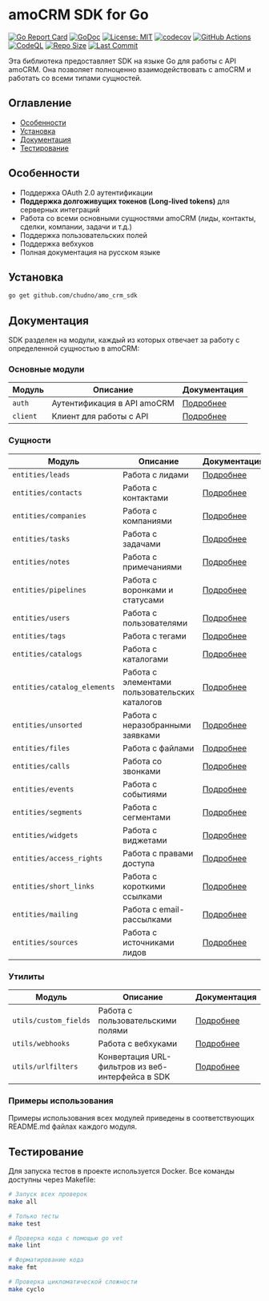 # amoCRM SDK for Go

[![Go Report Card](https://goreportcard.com/badge/github.com/chudno/amo_crm_sdk)](https://goreportcard.com/report/github.com/chudno/amo_crm_sdk)
[![GoDoc](https://godoc.org/github.com/chudno/amo_crm_sdk?status.svg)](https://godoc.org/github.com/chudno/amo_crm_sdk)
[![License: MIT](https://img.shields.io/badge/License-MIT-yellow.svg)](https://opensource.org/licenses/MIT)
[![codecov](https://codecov.io/gh/chudno/amo_crm_sdk/branch/main/graph/badge.svg)](https://codecov.io/gh/chudno/amo_crm_sdk)
[![GitHub Actions](https://github.com/chudno/amo_crm_sdk/workflows/Go/badge.svg)](https://github.com/chudno/amo_crm_sdk/actions)
[![CodeQL](https://github.com/chudno/amo_crm_sdk/workflows/CodeQL/badge.svg)](https://github.com/chudno/amo_crm_sdk/security/code-scanning)
[![Repo Size](https://img.shields.io/github/repo-size/chudno/amo_crm_sdk)](https://github.com/chudno/amo_crm_sdk)
[![Last Commit](https://img.shields.io/github/last-commit/chudno/amo_crm_sdk)](https://github.com/chudno/amo_crm_sdk/commits/main)

Эта библиотека предоставляет SDK на языке Go для работы с API amoCRM. Она позволяет полноценно взаимодействовать с amoCRM и работать со всеми типами сущностей.

## Оглавление

- [Особенности](#особенности)
- [Установка](#установка)
- [Документация](#документация)
- [Тестирование](#тестирование)

## Особенности

* Поддержка OAuth 2.0 аутентификации
* **Поддержка долгоживущих токенов (Long-lived tokens)** для серверных интеграций
* Работа со всеми основными сущностями amoCRM (лиды, контакты, сделки, компании, задачи и т.д.)
* Поддержка пользовательских полей
* Поддержка вебхуков
* Полная документация на русском языке

## Установка

```bash
go get github.com/chudno/amo_crm_sdk
```

## Документация

SDK разделен на модули, каждый из которых отвечает за работу с определенной сущностью в amoCRM:

### Основные модули

| Модуль | Описание | Документация |
|-------|-------------|--------------|
| `auth` | Аутентификация в API amoCRM | [Подробнее](./auth/README.md) |
| `client` | Клиент для работы с API | [Подробнее](./client/README.md) |

### Сущности

| Модуль | Описание | Документация |
|-------|-------------|--------------|
| `entities/leads` | Работа с лидами | [Подробнее](./entities/leads/README.md) |
| `entities/contacts` | Работа с контактами | [Подробнее](./entities/contacts/README.md) |
| `entities/companies` | Работа с компаниями | [Подробнее](./entities/companies/README.md) |
| `entities/tasks` | Работа с задачами | [Подробнее](./entities/tasks/README.md) |
| `entities/notes` | Работа с примечаниями | [Подробнее](./entities/notes/README.md) |
| `entities/pipelines` | Работа с воронками и статусами | [Подробнее](./entities/pipelines/README.md) |
| `entities/users` | Работа с пользователями | [Подробнее](./entities/users/README.md) |
| `entities/tags` | Работа с тегами | [Подробнее](./entities/tags/README.md) |
| `entities/catalogs` | Работа с каталогами | [Подробнее](./entities/catalogs/README.md) |
| `entities/catalog_elements` | Работа с элементами пользовательских каталогов | [Подробнее](./entities/catalog_elements/README.md) |
| `entities/unsorted` | Работа с неразобранными заявками | [Подробнее](./entities/unsorted/README.md) |
| `entities/files` | Работа с файлами | [Подробнее](./entities/files/README.md) |
| `entities/calls` | Работа со звонками | [Подробнее](./entities/calls/README.md) |
| `entities/events` | Работа с событиями | [Подробнее](./entities/events/README.md) |
| `entities/segments` | Работа с сегментами | [Подробнее](./entities/segments/README.md) |
| `entities/widgets` | Работа с виджетами | [Подробнее](./entities/widgets/README.md) |
| `entities/access_rights` | Работа с правами доступа | [Подробнее](./entities/access_rights/README.md) |
| `entities/short_links` | Работа с короткими ссылками | [Подробнее](./entities/short_links/README.md) |
| `entities/mailing` | Работа с email-рассылками | [Подробнее](./entities/mailing/README.md) |
| `entities/sources` | Работа с источниками лидов | [Подробнее](./entities/sources/README.md) |

### Утилиты

| Модуль | Описание | Документация |
|-------|-------------|--------------|
| `utils/custom_fields` | Работа с пользовательскими полями | [Подробнее](./utils/custom_fields/README.md) |
| `utils/webhooks` | Работа с вебхуками | [Подробнее](./utils/webhooks/README.md) |
| `utils/urlfilters` | Конвертация URL-фильтров из веб-интерфейса в SDK | [Подробнее](./utils/urlfilters/README.md) |

### Примеры использования

Примеры использования всех модулей приведены в соответствующих README.md файлах каждого модуля.

## Тестирование

Для запуска тестов в проекте используется Docker. Все команды доступны через Makefile:

```bash
# Запуск всех проверок
make all

# Только тесты
make test

# Проверка кода с помощью go vet
make lint

# Форматирование кода
make fmt

# Проверка цикломатической сложности
make cyclo
```
